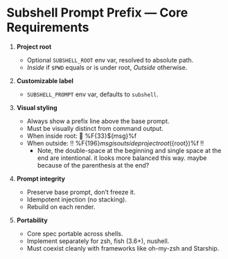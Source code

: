 # Subshell Prompt Prefix — Core Requirements

1. **Project root**
   - Optional `SUBSHELL_ROOT` env var, resolved to absolute path.
   - *Inside* if `$PWD` equals or is under root, *Outside* otherwise.

2. **Customizable label**
   - `SUBSHELL_PROMPT` env var, defaults to `subshell`.

3. **Visual styling**
   - Always show a prefix line above the base prompt.
   - Must be visually distinct from command output.
   - When inside root: 📂 %F{33}${msg}%f
   - When outside: ‼️  %F{196}${msg} is outside project root (${root})%f ‼️
     - Note, the double-space at the beginning and single space at the end are
       intentional. it looks more balanced this way. maybe because of the
       parenthesis at the end?
  


4. **Prompt integrity**
   - Preserve base prompt, don’t freeze it.
   - Idempotent injection (no stacking).
   - Rebuild on each render.

5. **Portability**
   - Core spec portable across shells.
   - Implement separately for zsh, fish (3.6+), nushell.
   - Must coexist cleanly with frameworks like oh-my-zsh and Starship.
